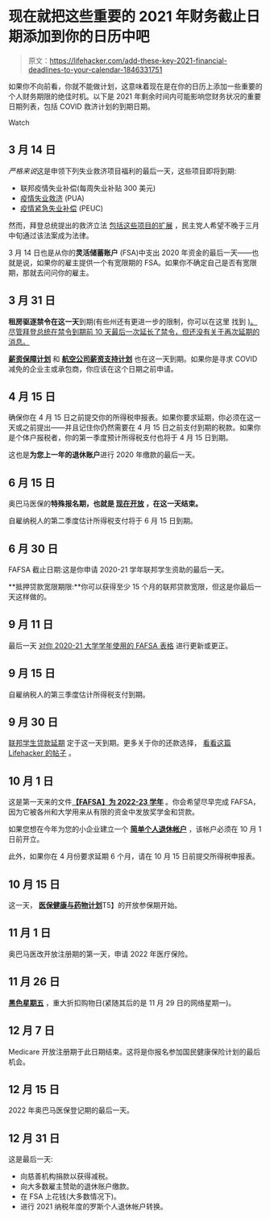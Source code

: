 # 现在就把这些重要的 2021 年财务截止日期添加到你的日历中吧

> 原文：<https://lifehacker.com/add-these-key-2021-financial-deadlines-to-your-calendar-1846331751>

如果你不向前看，你就不能做计划，这意味着现在是在你的日历上添加一些重要的个人财务期限的绝佳时机。以下是 2021 年剩余时间内可能影响您财务状况的重要日期列表，包括 COVID 救济计划的到期日期。

Watch

## **3 月 14 日**

*严格来说*这是申领下列失业救济项目福利的最后一天，这些项目即将到期:

*   联邦疫情失业补偿(每周失业补贴 300 美元)
*   [疫情失业救济](https://www.investopedia.com/pandemic-unemployment-assistance-pua-definition-4802064) (PUA)
*   [疫情紧急失业补偿](https://www.investopedia.com/pandemic-emergency-unemployment-compensation-peuc-definition-4802046) (PEUC)

然而，拜登总统提出的救济立法 [包括这些项目的扩展](https://www.cnbc.com/2021/02/11/latest-stimulus-proposes-400-weekly-unemployment-boost-through-august.html) ，民主党人希望不晚于三月中旬通过该法案成为法律。

3 月 14 日也是从你的**灵活储蓄账户** (FSA)中支出 2020 年资金的最后一天——也就是说，如果你的雇主提供一个有宽限期的 FSA。如果你不确定自己是否有宽限期，那就去问问你的雇主。

## **3 月 31 日**

**租房驱逐禁令在这一天**到期(有些州还有更进一步的限制，你可以在这里 找到 [)。尽管拜登总统在禁令到期前 10 天最后一次延长了禁令，但还没有关于再次延期的消息。](https://www.nolo.com/evictions-ban#:~:text=The%20CDC's%20latest%20order%20extends,obtain%20government%20assistance%20for%20housing)

[**薪资保障计划**](https://home.treasury.gov/policy-issues/cares/assistance-for-small-businesses) 和 [**航空公司薪资支持计划**](https://crsreports.congress.gov/product/pdf/IN/IN11482) 也在这一天到期。如果你是寻求 COVID 减免的企业主或承包商，你应该在这个日期之前申请。

## **4 月 15 日**

确保你在 4 月 15 日之前提交你的所得税申报表。如果你要求延期，你必须在这一天或之前提出——并且记住你仍然需要在 4 月 15 日之前支付到期的税款。如果你是个体户报税者，你的第一季度预计所得税支付也将于 4 月 15 日到期。

这也是**为您上一年的退休账户**进行 2020 年缴款的最后一天。

## **6 月 15 日**

奥巴马医保的**特殊报名期，也就是 [现在开放](https://www.healthcare.gov/quick-guide/dates-and-deadlines/) ，在这一天结束。**

自雇纳税人的第二季度估计所得税支付将于 6 月 15 日到期。

## **6 月 30 日**

FAFSA 截止日期:这是你申请 2020-21 学年联邦学生资助的最后一天。

**抵押贷款宽限期限:**你可以获得至少 15 个月的联邦贷款宽限，但这是你最后一天这样做的。

## 9 月 11 日

最后一天 [对你 2020-21 大学学年使用的 FAFSA 表格](https://studentaid.gov/2021/help/deadlines) 进行更新或更正。

## 9 月 15 日

自雇纳税人的第三季度估计所得税支付到期。

## 9 月 30 日

[联邦学生贷款延期](https://studentaid.gov/announcements-events/coronavirus) 定于这一天到期。更多关于你的还款选择， [看看这篇 Lifehacker 的帖子](https://twocents.lifehacker.com/make-a-plan-for-the-return-of-federal-student-loan-paym-1844537532) 。

## **10 月 1 日**

这是第一天来的文件[**【FAFSA】为 2022-23 学年**](https://studentaid.gov/apply-for-aid/fafsa/filling-out) 。你会希望尽早完成 FAFSA，因为它被各州和大学用来从有限的资金中发放奖学金和贷款。

如果您想在今年为您的小企业建立一个 [**简单个人退休帐户**](https://www.investopedia.com/terms/s/simple-ira.asp) ，该帐户必须在 10 月 1 日前开立。

此外，如果你在 4 月份要求延期 6 个月，请在 10 月 15 日前提交所得税申报表。

## **10 月 15 日**

这一天， [**医保健康与药物计划**](https://www.medicare.gov/blog/medicare-open-enrollment-get-ready)T5】的开放参保期开始。 

## **11 月 1 日**

奥巴马医改开放注册期的第一天，申请 2022 年医疗保险。

## **11 月 26 日**

[**黑色星期五**](https://www.investopedia.com/terms/b/blackfriday.asp) ，重大折扣购物日(紧随其后的是 11 月 29 日的网络星期一)。

## **12 月 7 日**

Medicare 开放注册期于此日期结束。这将是你报名参加国民健康保险计划的最后机会。

## **12 月 15 日**

2022 年奥巴马医保登记期的最后一天。

## **12 月 31 日**

这是最后一天:

*   向慈善机构捐款以获得减税。
*   向大多数雇主赞助的退休账户缴款。
*   在 FSA 上花钱(大多数情况下)。
*   进行 2021 纳税年度的罗斯个人退休帐户转换。